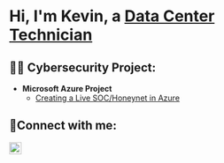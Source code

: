 <h1>Hi, I'm Kevin, a <a href="https://linkedin.com/in/kevin-macaspac-b64a1924a">Data Center Technician </a></h1>

<h2>👨‍💻 Cybersecurity Project:</h2>

- <b>Microsoft Azure Project</b>
  - [Creating a Live SOC/Honeynet in Azure](https://github.com/kevmac233/Azure-SOC)

<h2>🤳Connect with me:</h2>

[<img align="left" alt="Josh | LinkedIn" width="22px" src="https://cdn.jsdelivr.net/npm/simple-icons@v3/icons/linkedin.svg" />][linkedin]

[linkedin]: https://linkedin.com/in/kevin-macaspac-b64a1924a
